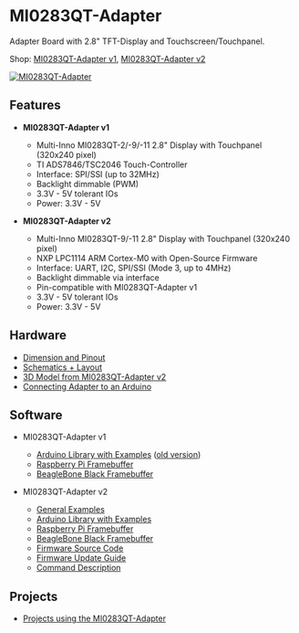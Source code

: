 # MI0283QT-Adapter
Adapter Board with 2.8" TFT-Display and Touchscreen/Touchpanel.

Shop:
[MI0283QT-Adapter v1](http://www.watterott.com/en/MI0283QT-2-Adapter), 
[MI0283QT-Adapter v2](http://www.watterott.com/en/MI0283QT-Adapter-v2)

[![MI0283QT-Adapter](https://raw.github.com/watterott/MI0283QT-Adapter/master/img/mi0283qt-adapter.jpg)](http://www.watterott.com/en/MI0283QT-Adapter-v1)


## Features
* **MI0283QT-Adapter v1**
  * Multi-Inno MI0283QT-2/-9/-11 2.8" Display with Touchpanel (320x240 pixel)
  * TI ADS7846/TSC2046 Touch-Controller
  * Interface: SPI/SSI (up to 32MHz)
  * Backlight dimmable (PWM)
  * 3.3V - 5V tolerant IOs
  * Power: 3.3V - 5V

* **MI0283QT-Adapter v2**
  * Multi-Inno MI0283QT-9/-11 2.8" Display with Touchpanel (320x240 pixel)
  * NXP LPC1114 ARM Cortex-M0 with Open-Source Firmware
  * Interface: UART, I2C, SPI/SSI (Mode 3, up to 4MHz)
  * Backlight dimmable via interface
  * Pin-compatible with MI0283QT-Adapter v1
  * 3.3V - 5V tolerant IOs
  * Power: 3.3V - 5V


## Hardware
* [Dimension and Pinout](https://raw.github.com/watterott/MI0283QT-Adapter/master/pcb/MI0283QT_size.pdf)
* [Schematics + Layout](https://github.com/watterott/MI0283QT-Adapter/tree/master/pcb)
* [3D Model from MI0283QT-Adapter v2](http://grabcad.com/library/mi0283qt-adapter-2-8-240x320-display-with-touch-panel-1)
* [Connecting Adapter to an Arduino](https://github.com/watterott/MI0283QT-Adapter/blob/master/Arduino-Connection.md)


## Software
* MI0283QT-Adapter v1
  * [Arduino Library with Examples](https://github.com/watterott/Arduino-Libs) ([old version](https://github.com/watterott/mSD-Shield/tree/5054db114faef1bcfd9c1d165ed713a681a0edea/src))
  * [Raspberry Pi Framebuffer](https://github.com/watterott/RPi-ShieldBridge/blob/master/docu/MI0283QT-Adapter.md#mi0283qt-adapter-v1)
  * [BeagleBone Black Framebuffer](https://github.com/notro/fbtft/wiki/BeagleBone-Black)

* MI0283QT-Adapter v2
  * [General Examples](https://github.com/watterott/MI0283QT-Adapter/tree/master/fw/examples)
  * [Arduino Library with Examples](https://github.com/watterott/Arduino-Libs)
  * [Raspberry Pi Framebuffer](https://github.com/watterott/RPi-ShieldBridge/blob/master/docu/MI0283QT-Adapter.md#mi0283qt-adapter-v2)
  * [BeagleBone Black Framebuffer](https://github.com/notro/fbtft/wiki/BeagleBone-Black)
  * [Firmware Source Code](https://github.com/watterott/MI0283QT-Adapter/tree/master/fw)
  * [Firmware Update Guide](https://github.com/watterott/MI0283QT-Adapter/blob/master/fw/update_guide/README.md)
  * [Command Description](https://github.com/watterott/MI0283QT-Adapter/blob/master/fw/docu/README.md)


## Projects
* [Projects using the MI0283QT-Adapter](https://github.com/watterott/MI0283QT-Adapter/blob/master/Projects.md)

